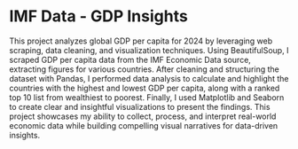 # IMF Data - GDP Insights
This project analyzes global GDP per capita for 2024 by leveraging web scraping, data cleaning, and visualization techniques. 
Using BeautifulSoup, I scraped GDP per capita data from the IMF Economic Data source, extracting figures for various countries. After cleaning and structuring the dataset with Pandas, I performed data analysis to calculate and highlight the countries with the highest and lowest GDP per capita, along with a ranked top 10 list from wealthiest to poorest. Finally, I used Matplotlib and Seaborn to create clear and insightful visualizations to present the findings. 
This project showcases my ability to collect, process, and interpret real-world economic data while building compelling visual narratives for data-driven insights.
